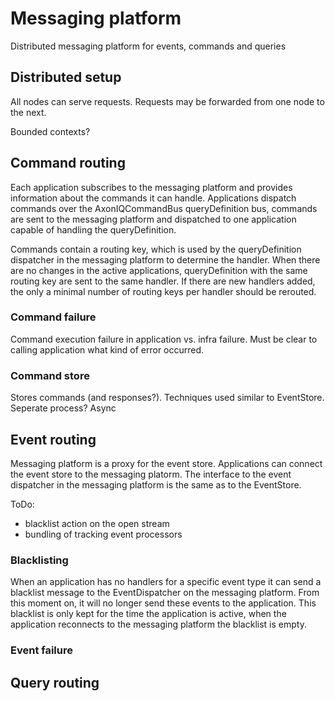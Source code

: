 # Messaging platform
Distributed messaging platform for events, commands and queries

## Distributed setup

All nodes can serve requests. Requests may be forwarded from one node to the next.

Bounded contexts?

## Command routing

Each application subscribes to the messaging platform and provides information about the commands it can handle.
Applications dispatch commands over the AxonIQCommandBus queryDefinition bus, commands are sent to the messaging platform and 
dispatched to one application capable of handling the queryDefinition.

Commands contain a routing key, which is used by the queryDefinition dispatcher in the messaging platform to determine the handler. 
When there are no changes in the active applications, queryDefinition with the same routing key are sent to the same handler.
If there are new handlers added, the only a minimal number of routing keys per handler should be rerouted.

### Command failure

Command execution failure in application vs. infra failure. 
Must be clear to calling application what kind of error occurred. 

### Command store
Stores commands (and responses?). Techniques used similar to EventStore.
Seperate process? 
Async 

## Event routing

Messaging platform is a proxy for the event store. Applications can connect the event store to the messaging platorm.
The interface to the event dispatcher in the messaging platform is the same as to the EventStore.

ToDo: 
- blacklist action on the open stream
- bundling of tracking event processors
 
### Blacklisting

When an application has no handlers for a specific event type it can send a blacklist message to the EventDispatcher on the messaging platform.
From this moment on, it will no longer send these events to the application. This blacklist is only kept for the time the application is active, when the
application reconnects to the messaging platform the blacklist is empty.

### Event failure

## Query routing